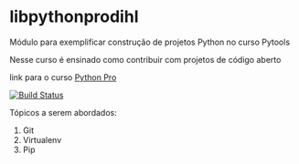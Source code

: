 # libpythonprodihl
Módulo para exemplificar construção de projetos Python no curso Pytools

Nesse curso é ensinado como contribuir com projetos de código aberto

link para o curso [Python Pro](https://www.python.pro.br)

[![Build Status](https://travis-ci.org/heitor-oss/libpythonprodihl.svg?branch=main)](https://travis-ci.org/heitor-oss/libpythonprodihl)

Tópicos a serem abordados:
 1. Git
 2. Virtualenv
 3. Pip
